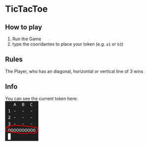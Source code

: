 # TicTacToe
## How to play
1. Run the Game
2. type the cooridantes to place your token (e.g. `a1` or `b3`) 
## Rules
The Player, who has an diagonal, horizontal or vertical line of 3 wins
## Info
You can see the current token here:
<br>
![](ttt.png)

